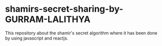 # shamirs-secret-sharing-by-GURRAM-LALITHYA
This repository about the shamir's secret algorithm where it has been done by using javascript and reactjs.
